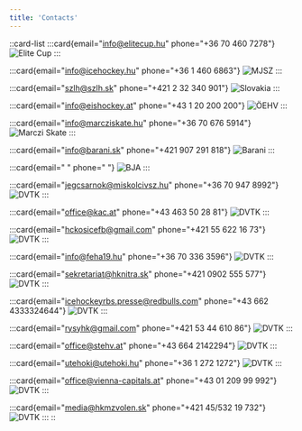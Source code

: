 ```yaml
---
title: 'Contacts'
---
```


::card-list
:::card{email="info@elitecup.hu" phone="+36 70 460 7278"}
![Elite Cup](/img/elite_cup_logo.svg)
:::

:::card{email="info@icehockey.hu" phone="+36 1 460 6863"}
![MJSZ](/img/MJSZ_logo.jpg)
:::

:::card{email="szlh@szlh.sk" phone="+421 2 32 340 901"}
![Slovakia](/img/hockey_slovakia-01.svg)
:::

:::card{email="info@eishockey.at" phone="+43 1 20 200 200"}
![ÖEHV](/img/ostereich.png)
:::

:::card{email="info@marcziskate.hu" phone="+36 70 676 5914"}
![Marczi Skate](/img/MS_logo.webp)
:::

:::card{email="info@barani.sk" phone="+421 907 291 818"}
![Barani](https://api.icehockey.hu/static/api/team-logo/21081.png)
:::

:::card{email="&nbsp;" phone="&nbsp;"}
![BJA](https://api.icehockey.hu/static/api/team-logo/21080.png)
:::

:::card{email="jegcsarnok@miskolcivsz.hu" phone="+36 70 947 8992"}
![DVTK](https://api.icehockey.hu/static/api/team-logo/21083.png)
:::

:::card{email="office@kac.at" phone="+43 463 50 28 81"}
![DVTK](https://api.icehockey.hu/static/api/team-logo/21073.png)
:::

:::card{email="hckosicefb@gmail.com" phone="+421 55 622 16 73"}
![DVTK](https://api.icehockey.hu/static/api/team-logo/21071.png)
:::

:::card{email="info@feha19.hu" phone="+36 70 336 3596"}
![DVTK](https://api.icehockey.hu/static/api/team-logo/21078.png)
:::

:::card{email="sekretariat@hknitra.sk" phone="+421 0902 555 577"}
![DVTK](https://api.icehockey.hu/static/api/team-logo/21070.png)
:::

:::card{email="icehockeyrbs.presse@redbulls.com" phone="+43 662 4333324644"}
![DVTK](https://api.icehockey.hu/static/api/team-logo/21072.png)
:::

:::card{email="rysyhk@gmail.com" phone="+421 53 44 610 86"}
![DVTK](https://api.icehockey.hu/static/api/team-logo/21093.png)
:::

:::card{email="office@stehv.at" phone="+43 664 2142294"}
![DVTK](https://api.icehockey.hu/static/api/team-logo/21074.png)
:::

:::card{email="utehoki@utehoki.hu" phone="+36 1 272 1272"}
![DVTK](https://api.icehockey.hu/static/api/team-logo/21077.png)
:::

:::card{email="office@vienna-capitals.at" phone="+43 01 209 99 992"}
![DVTK](https://api.icehockey.hu/static/api/team-logo/21075.png)
:::

:::card{email="media@hkmzvolen.sk" phone="+421 45/532 19 732"}
![DVTK](https://api.icehockey.hu/static/api/team-logo/21069.png)
:::
::
